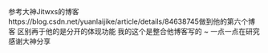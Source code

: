 参考大神Jitwxs的博客https://blog.csdn.net/yuanlaijike/article/details/84638745做到他的第六个博客
区别再于他的是分开的体现功能
我的这个是整合他博客写的 ~ 一点一点在研究 感谢大神分享
